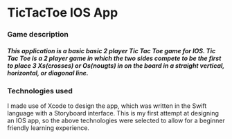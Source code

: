 # TicTacToe IOS App

<h3>Game description</h3>
<h5>
This application is a basic basic 2 player Tic Tac Toe game for IOS. Tic Tac Toe is a 2 player game in which the two sides compete to be the first to place 3 Xs(crosses) or Os(nougts) in on the board in a straight vertical, horizontal, or diagonal line.</h5> 


<h3>Technologies used</h3>
I made use of Xcode to design the app, which was written in the Swift language with a Storyboard interface. This is my first attempt at designing an IOS app, so the above technologies were selected to allow for a beginner friendly learning experience.
